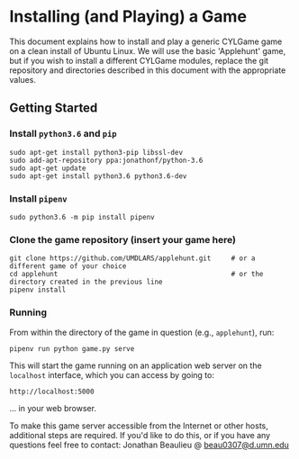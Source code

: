 # Installing (and Playing) a Game

This document explains how to install and play a generic CYLGame game on a clean install of Ubuntu Linux. We will use the basic 'Applehunt' game, 
but if you wish to install a different CYLGame modules, replace the git repository and directories described
in this document with the appropriate values.

## Getting Started
### Install `python3.6` and `pip`

```
sudo apt-get install python3-pip libssl-dev
sudo add-apt-repository ppa:jonathonf/python-3.6
sudo apt-get update
sudo apt-get install python3.6 python3.6-dev 
```

### Install `pipenv`

```
sudo python3.6 -m pip install pipenv
```

### Clone the game repository (insert your game here)

```
git clone https://github.com/UMDLARS/applehunt.git     # or a different game of your choice
cd applehunt                                           # or the directory created in the previous line
pipenv install
```

### Running
From within the directory of the game in question (e.g., `applehunt`), run:

```
pipenv run python game.py serve
```
This will start the game running on an application web server on the `localhost` interface, which you can access by going to:

`http://localhost:5000`

... in your web browser.

To make this game server accessible from the Internet or other hosts, additional steps are required. If you'd like to do this, or if you have any questions feel free to contact: Jonathan Beaulieu @ <beau0307@d.umn.edu>
